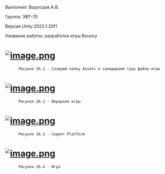 Выполнил: Воросцов А.В.

Группа: ЭВТ-70

Версия Unity:2022.1.20f1

Название работы: разработка игры Bouncy 

# [![image.png](https://i.postimg.cc/G3ksrg1C/image.png)](https://postimg.cc/rzwpNJmn)

          Рисунок 26.1 - Создаем папку Assets и закидываем туда файлы игры
          
# [![image.png](https://i.postimg.cc/qqgYc6rc/image.png)](https://postimg.cc/XBSQ4JpX)

          Рисунок 26.2 - Иерархия игры
          
# [![image.png](https://i.postimg.cc/Jzv1sJwL/image.png)](https://postimg.cc/zywmMyXt)

          Рисунок 26.3 - Скрипт Platform
          
# [![image.png](https://i.postimg.cc/1tHhrVd4/image.png)](https://postimg.cc/qhz5kq4d)

          Рисунок 26.4 - Игра

    


